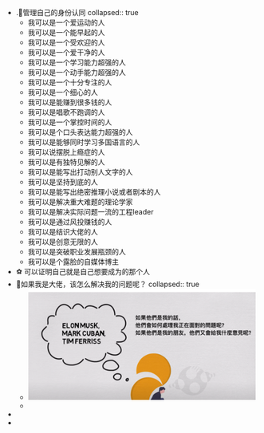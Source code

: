 - .🍬管理自己的身份认同
  collapsed:: true
	- 我可以是一个爱运动的人
	- 我可以是一个能早起的人
	- 我可以是一个受欢迎的人
	- 我可以是一个爱干净的人
	- 我可以是一个学习能力超强的人
	- 我可以是一个动手能力超强的人
	- 我可以是一个十分专注的人
	- 我可以是一个细心的人
	- 我可以是能赚到很多钱的人
	- 我可以是唱歌不跑调的人
	- 我可以是一个掌控时间的人
	- 我可以是个口头表达能力超强的人
	- 我可以是能够同时学习多国语言的人
	- 我可以说摆脱上瘾症的人
	- 我可以是有独特见解的人
	- 我可以是能写出打动别人文字的人
	- 我可以是坚持到底的人
	- 我可以是能写出绝密推理小说或者剧本的人
	- 我可以是解决重大难题的理论学家
	- 我可以是解决实际问题一流的工程leader
	- 我可以是通过风投赚钱的人
	- 我可以是结识大佬的人
	- 我可以是创意无限的人
	- 我可以是突破职业发展瓶颈的人
	- 我可以是个露脸的自媒体博主
- ⚽ 可以证明自己就是自己想要成为的那个人
- 🎻如果我是大佬，该怎么解决我的问题呢？
  collapsed:: true
	- ![image.png](../assets/image_1673105842732_0.png)
	-
-
-